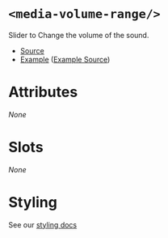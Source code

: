 # `<media-volume-range/>`

Slider to Change the volume of the sound.

- [Source](../src/js/media-volume-range.js)
- [Example](https://media-chrome.mux.dev/examples/control-elements/media-volume-range.html) ([Example Source](../examples/control-elements/media-volume-range.html))

# Attributes

_None_

# Slots

_None_

# Styling

See our [styling docs](./styling.md#Ranges)
